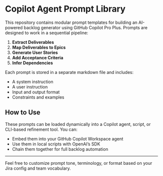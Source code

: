 # Copilot Agent Prompt Library

This repository contains modular prompt templates for building an AI-powered backlog generator using GitHub Copilot Pro Plus. Prompts are designed to work in a sequential pipeline:

1. **Extract Deliverables**
2. **Map Deliverables to Epics**
3. **Generate User Stories**
4. **Add Acceptance Criteria**
5. **Infer Dependencies**

Each prompt is stored in a separate markdown file and includes:

- A system instruction
- A user instruction
- Input and output format
- Constraints and examples

## How to Use

These prompts can be loaded dynamically into a Copilot agent, script, or CLI-based refinement tool. You can:
- Embed them into your GitHub Copilot Workspace agent
- Use them in local scripts with OpenAI’s SDK
- Chain them together for full backlog automation

---

Feel free to customize prompt tone, terminology, or format based on your Jira config and team vocabulary.
